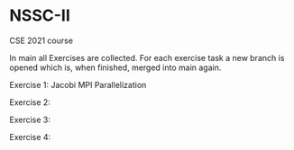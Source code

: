 # NSSC-II
CSE 2021 course

In main all Exercises are collected. For each exercise task a new branch is opened which is, when finished, merged into main again.

Exercise 1: Jacobi MPI Parallelization

Exercise 2:

Exercise 3:

Exercise 4:
